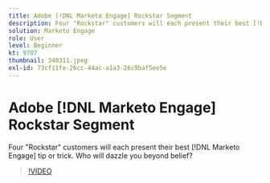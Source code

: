 ```yaml
---
title: Adobe [!DNL Marketo Engage] Rockstar Segment
description: Four "Rockstar" customers will each present their best [!DNL Marketo Engage] tip or trick. Who will dazzle you beyond belief?
solution: Marketo Engage
role: User
level: Beginner
kt: 9707
thumbnail: 340311.jpeg
exl-id: 73cf11fe-26cc-44ac-a1a3-26c9baf5ee5e
---
```

# Adobe [!DNL Marketo Engage] Rockstar Segment

Four "Rockstar" customers will each present their best [!DNL Marketo Engage] tip or trick. Who will dazzle you beyond belief?

>[!VIDEO](https://video.tv.adobe.com/v/340311/?quality=12&learn=on)
